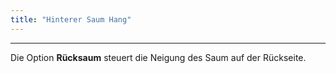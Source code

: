 ```yaml
---
title: "Hinterer Saum Hang"
---
```


***

Die Option **Rücksaum** steuert die Neigung des Saum auf der Rückseite.




